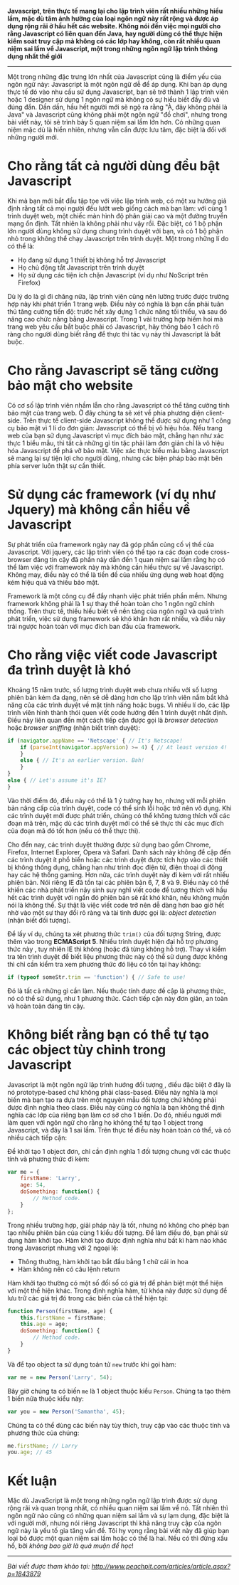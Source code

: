 **Javascript, trên thực tế mang lại cho lập trình viên rất nhiều những hiểu lầm, mặc dù tâm ảnh hưởng của loại ngôn ngữ này rất rộng và được áp dụng rộng rãi ở hầu hết các website. Không nói đến việc mọi người cho rằng Javascript có liên quan đến Java, hay người dùng có thể thực hiện kiểm soát truy cập mà không có các lớp hay không,  còn rất nhiều quan niệm sai lầm về Javascript, một trong những ngôn ngữ lập trình thông dụng nhất thế giới**


-----

Một trong những đặc trưng lớn nhất của Javascript cũng là điểm yếu của ngôn ngữ này: Javascript là một ngôn ngữ dễ để áp dụng. Khi bạn áp dụng thực tế đó vào nhu cầu sử dụng Javascript, bạn sẽ trở thành 1 lập trình viên hoặc 1 designer sử dụng 1 ngôn ngữ mà không có sự hiểu biết đầy đủ và đúng đắn. Dần dần, hầu hết người mới sẽ ngộ ra rằng "À, đây không phải là Java" và Javascript cũng không phải một ngôn ngữ "đồ chơi", nhưng trong bài viết này, tôi sẽ trình bày 5 quan niệm sai lầm lớn hơn. Có những quan niệm mặc dù là hiển nhiên, nhưng vẫn cần được lưu tâm, đặc biệt là đối với những người mới.

# Cho rằng tất cả người dùng đều bật Javascript
Khi mà bạn mới bắt đầu tập tọe với việc lập trình web, có một xu hướng giả định rằng tất cả mọi người đều lướt web giống cách mà bạn làm: với cùng 1 trình duyệt web, một chiếc màn hình độ phân giải cao và một đường truyền mạng ổn định. Tất nhiên là không phải như vậy rồi. Đặc biệt, có 1 bộ phận lớn người dùng không sử dụng chung trình duyệt với bạn, và có 1 bộ phận nhỏ trong không thể chạy Javascript trên trình duyệt. Một trong những lí do có thể là:

- Họ đang sử dụng 1 thiết bị không hỗ trợ Javascript
- Họ chủ động tắt Javascript trên trình duyệt
- Họ sử dụng các tiện ích chặn Javascript (ví dụ như NoScript trên Firefox)

Dù lý do là gì đi chăng nữa, lập trình viên cũng nên lường trước được trường hợp này khi phát triển 1 trang web. Điều này có nghĩa là bạn cần phải tuân thủ tăng cường tiến độ: trước hết xây dựng 1 chức năng tối thiểu, và sau đó nâng cao chức năng bằng Javascript. Trong 1 vài trường hợp hiếm hoi mà trang web yêu cầu bắt buộc phải có Javascript, hãy thông báo 1 cách rõ ràng cho người dùng biết rằng để thực thi tác vụ này thì Javascript là bắt buộc.

# Cho rằng Javascript sẽ tăng cường bảo mật cho website
Có cơ số lập trình viên nhầm lẫn cho rằng Javascript có thể tăng cường tính bảo mật của trang web. Ở đây chúng ta sẽ xét về phía phương diện client-side. Trên thực tế client-side Javascript không thể được sử dụng như 1 công cụ bảo mật vì 1 lí do đơn giản: Javascript có thể bị vô hiệu hóa. Nếu trang web của bạn sử dụng Javascript vì mục đích bảo mật, chẳng hạn như xác thực 1 biểu mẫu, thì tất cả những gì tin tặc phải làm đơn giản chỉ là vô hiệu hóa Javascript để phá vỡ bảo mật. Việc xác thực biểu mẫu bằng Javascript sẽ mang lại sự tiện lợi cho người dùng, nhưng các biện pháp bảo mật bên phía server luôn thật sự cần thiết.

# Sử dụng các framework (ví dụ như Jquery) mà không cần hiểu về Javascript
Sự phát triển của framework ngày nay đã góp phần củng cố vị thế của Javascript. Với jquery, các lập trình viên có thể tạo ra các đoạn code cross-browser đáng tin cậy đã phần này dẫn đến 1 quan niệm sai lầm rằng họ có thể làm việc với framework này mà không cần hiểu thực sự về Javascript. Không may, điều này có thể là tiền đề của nhiều ứng dụng web hoạt động kém hiệu quả và thiếu bảo mật.

Framework là một công cụ để đẩy nhanh việc phát triển phần mềm. Nhưng framework không phải là 1 sự thay thế hoàn toàn cho 1 ngôn ngữ chính thống. Trên thực tế, thiếu hiểu biết về nền tảng của ngôn ngữ và quá trình phát triển, việc sử dụng framework sẽ khó khăn hơn rất nhiều, và điều này trái ngược hoàn toàn với mục đích ban đầu của framework.

# Cho rằng việc viết code Javascript đa trình duyệt là khó
Khoảng 15 năm trước, số lượng trình duyệt web chưa nhiều với số lượng phiên bản kém đa dạng, nên sẽ dễ dàng hơn cho lập trình viên nắm bắt khả năng của các trình duyệt về mặt tính năng hoặc bugs. Vì nhiều lí do, các lập trình viên hình thành thói quen viết code hướng đến 1 trình duyệt nhất định. Điều này liên quan đến một cách tiếp cận được gọi là *browser detection* hoặc *browser sniffing* (nhận biết trình duyệt):
```javascript
if (navigator.appName == 'Netscape' { // It's Netscape!
    if (parseInt(navigator.appVersion) >= 4) { // At least version 4!
    } 
    else { // It's an earlier version. Bah!
    }
} 
else { // Let's assume it's IE?
}
```
Vào thời điểm đó, điều này có thể là 1 ý tưởng hay ho, nhưng với mỗi phiên bản nâng cấp của trình duyệt, code có thể sinh lỗi hoặc trở nên vô dụng. Khi các trình duyệt mới được phát triển, chúng có thể không tương thích với các đoạn mã trên, mặc dù các trình duyệt mới có thể sẽ thực thi các mục đích của đoạn mã đó tốt hơn (nếu có thể thực thi).

Cho đến nay, các trình duyệt thường được sử dụng bao gồm Chrome, Firefox, Internet Explorer, Opera và Safari. Danh sách này không để cập đến các trình duyệt ít phổ biến hoặc các trình duyệt được tích hợp vào các thiết bị không thông dụng, chẳng hạn như trình đọc điện tử, điện thoại di động hay các hệ thống gaming. Hơn nữa, các trình duyệt này đi kèm với rất nhiếu phiên bản. Nói riêng IE đã tồn tại các phiên bản 6, 7, 8 và 9. Điều này có thể khiến các nhà phát triển nảy sinh suy nghĩ viết code để tương thích với hầu hết các trình duyệt với ngần đó phiên bản sẽ rất khó khăn, nếu không muốn nói là không thể. Sự thật là việc viết code trở nên dễ dàng hơn bao giờ hết nhờ vào một sự thay đổi rõ ràng và tài tình được gọi là: *object detection* (nhận biết đối tượng).

Để lấy ví dụ, chúng ta xét phương thức ```trim()``` của đối tượng String, được thêm vào trong **ECMAScript 5**. Nhiều trình duyệt hiện đại hỗ trợ phương thức này , tuy nhiên IE thì không (hoặc đã từng không hỗ trợ). Thay vì kiểm tra tên trình duyệt để biết liệu phương thức này có thể sử dụng được không thì chỉ cần kiểm tra xem phương thức đó liệu có tồn tại hay không:
```javascript
if (typeof someStr.trim == 'function') { // Safe to use!
```
Đó là tất cả những gì cần làm. Nếu thuộc tính được đề cập là phương thức, nó có thể sử dụng, như 1 phương thức. Cách tiếp cận này đơn giản, an toàn và hoàn toàn đáng tin cậy. 

# Không biết rằng bạn có thể tự tạo các object tùy chỉnh trong Javascript
Javascript là một ngôn ngữ lập trình hướng đối tượng , điều đặc biệt ở đây là nó prototype-based chứ không phải class-based. Điều này nghĩa là mọi biến mà bạn tạo ra dựa trên một nguyên mẫu đối tượng chứ không phải được định nghĩa theo class. Điều này cũng có nghĩa là bạn không thể định nghĩa các lớp của riêng bạn làm cơ sở cho 1 biến. Do đó, nhiều người mới làm quen với ngôn ngữ cho rằng họ không thể tự tạo 1 object trong Javascript, và đây là 1 sai lầm. Trên thực tế điều này hoàn toàn có thể, và có nhiều cách tiếp cận:

Để khởi tạo 1 object đơn, chỉ cần định nghĩa 1 đối tượng chung với các thuộc tính và phương thức đi kèm:
```javascript
var me = {
    firstName: 'Larry',
    age: 54,
    doSomething: function() {
        // Method code.
    }
};
```

Trong nhiều trường hợp, giải pháp này là tốt, nhưng nó không cho phép bạn tạo nhiều phiên bản của cùng 1 kiểu đối tượng. Để làm điều đó, bạn phải sử dụng hàm khởi tạo. Hàm khởi tạo được định nghĩa như bất kì hàm nào khác trong Javascript nhưng với 2 ngoại lệ:
- Thông thường, hàm khởi tạo bắt đầu bằng 1 chữ cái in hoa
- Hàm không nên có câu lệnh return

Hàm khởi tạo thường có một số đối số có giá trị để phân biệt một thể hiện với một thể hiện khác. Trong định nghĩa hàm, từ khóa này được sử dụng để lưu trữ các giá trị đó trong các biến của cá thể hiện tại:
```javascript
function Person(firstName, age) {
    this.firstName = firstName;
    this.age = age;
    doSomething: function() {
        // Method code.
    }
}
```
Và để tạo object ta sử dụng toán tử ```new``` trước khi gọi hàm:
```javascript
var me = new Person('Larry', 54);
```
Bây giờ chúng ta có biến ```me``` là 1 object thuộc kiểu ```Person```. Chúng ta tạo thêm 1 biến nữa thuộc kiểu này:
```javascript
var you = new Person('Samantha', 45);
```
Chúng ta có thể dùng các biến này tùy thích, truy cập vào các thuộc tính và phương thức của chúng:
```javascript
me.firstName; // Larry
you.age; // 45
```

# Kết luận
Mặc dù JavaScript là một trong những ngôn ngữ lập trình được sử dụng rộng rãi và quan trọng nhất, có nhiều quan niệm sai lầm về nó. Tất nhiên thì ngôn ngữ nào cũng có những quan niệm sai lầm và sự lạm dụng, đặc biệt là với người mới, nhưng nói riêng Javascript thì khả năng truy cập của ngôn ngữ này là yếu tố gia tăng vấn đề. Tôi hy vọng rằng bài viết này đã giúp bạn loại bỏ được một quan niệm sai lầm hoặc có thể là hai. Nếu có thì đừng xấu hổ, bởi *không bao giờ là quá muộn để học*!


-----
*Bài viết được tham khảo tại: http://www.peachpit.com/articles/article.aspx?p=1843879*